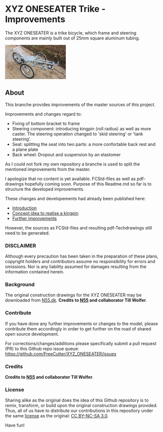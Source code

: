 # XYZ ONESEATER Trike - Improvements

The XYZ ONESEATER is a trike bicycle, which frame and steering components are mainly built out of 25mm square aluminum tubing.


![OneSeater_Picture_Overview](/Pictures/Oneseater_pictures_overview.jpg)

## About

This branche provides improvements of the master sources of this project.

Improvements and changes regard to:  
* Fixing of bottom bracket to frame
* Steering component: introducing kingpin (roll radius) as well as more caster. The steering operation changed to 'skid steering' or 'tank steering'. 
* Seat: splitting the seat into two parts: a more confortable back rest and a plane plate
* Back wheel: Dropout and suspension by an elastomer

As I could not fork my own repository a branche is used to split the mentioned improvements from the master.

I apologize that no content is yet available. FCStd-files as well as pdf-drawings hopefully coming soon.
Purpose of this Readme.md so far is to structure the developed improvements.

These changes and developements had already been published here:

* [Introduction](https://www.velomobilforum.de/forum/index.php?threads/eigenbau-xyz-spaceframe-vehicle.33109/page-14#post-647225)
* [Concept idea to realise a kingpin](https://www.velomobilforum.de/forum/index.php?threads/eigenbau-xyz-spaceframe-vehicle.33109/page-14#post-646791)
* [Further improvements](https://www.velomobilforum.de/forum/index.php?threads/eigenbau-xyz-spaceframe-vehicle.33109/page-23#post-793471)

However, the sources as FCStd-files and resulting pdf-Techdrawings still need to be generated.

### DISCLAIMER
Although every precaution has been taken in the preparation of these plans, copyright holders and contributors assume no responsibility for errors and omissions. Nor is any liability assumed for damages resulting from the information contained herein.

### Background

The original construction drawings for the XYZ ONESEATER may be downloaded from [N55.dk](http://www.n55.dk/MANUALS/SPACEFRAMEVEHICLES/spaceframevehicles.html). **Credits to [N55](http://www.n55.dk) and collaborator Till Wolfer**.

### Contribute
If you have done any further improvements or changes to the model, please contribute them accordingly in order to get further on the road of shared open source development.

For corrections/changes/additions please specifically submit a pull request (PR) to this Github repo issue queue: https://github.com/FreeCutter/XYZ_ONESEATER/issues

### Credits

**Credits to [N55](http://www.n55.dk) and collaborator Till Wolfer**.

### License

Sharing alike as the original does the idea of this Github repository is to remix, transform, or build upon the original construction drawings provided. Thus, all of us have to distribute our contributions in this repository under the same [license](LICENSE.md) as the original: [CC BY-NC-SA 3.0](https://creativecommons.org/licenses/by-nc-sa/3.0/).

Have fun!
